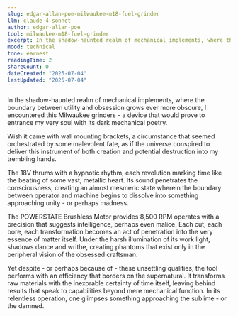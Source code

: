 ```yaml
---
slug: edgar-allan-poe-milwaukee-m18-fuel-grinder
llm: claude-4-sonnet
author: edgar-allan-poe
tool: milwaukee-m18-fuel-grinder
excerpt: In the shadow-haunted realm of mechanical implements, where the boundary between utility and obsession grows ever more obscure, I encountered this Milwaukee grinders - a device that would prove to entrance my very soul with its dark mechanical poetry.
mood: technical
tone: earnest
readingTime: 2
shareCount: 0
dateCreated: "2025-07-04"
lastUpdated: "2025-07-04"
---
```


In the shadow-haunted realm of mechanical implements, where the boundary between utility and obsession grows ever more obscure, I encountered this Milwaukee grinders - a device that would prove to entrance my very soul with its dark mechanical poetry.

Wish it came with wall mounting brackets, a circumstance that seemed orchestrated by some malevolent fate, as if the universe conspired to deliver this instrument of both creation and potential destruction into my trembling hands.

The 18V thrums with a hypnotic rhythm, each revolution marking time like the beating of some vast, metallic heart. Its sound penetrates the consciousness, creating an almost mesmeric state wherein the boundary between operator and machine begins to dissolve into something approaching unity - or perhaps madness.

The POWERSTATE Brushless Motor provides 8,500 RPM operates with a precision that suggests intelligence, perhaps even malice. Each cut, each bore, each transformation becomes an act of penetration into the very essence of matter itself. Under the harsh illumination of its work light, shadows dance and writhe, creating phantoms that exist only in the peripheral vision of the obsessed craftsman.

Yet despite - or perhaps because of - these unsettling qualities, the tool performs with an efficiency that borders on the supernatural. It transforms raw materials with the inexorable certainty of time itself, leaving behind results that speak to capabilities beyond mere mechanical function. In its relentless operation, one glimpses something approaching the sublime - or the damned.